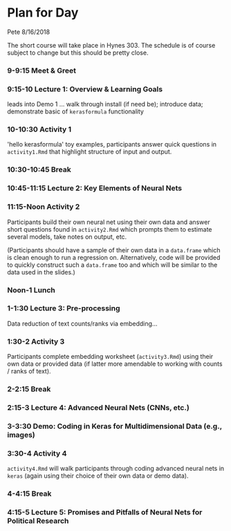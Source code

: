Plan for Day
================
Pete
8/16/2018

The short course will take place in Hynes 303. The schedule is of course subject to change but this should be pretty close.

### 9-9:15 Meet & Greet

### 9:15-10 Lecture 1: Overview & Learning Goals

leads into Demo 1 ... walk through install (if need be); introduce data; demonstrate basic of `kerasformula` functionality

### 10-10:30 Activity 1

'hello kerasformula' toy examples, participants answer quick questions in `activity1.Rmd` that highlight structure of input and output.

### 10:30-10:45 Break

### 10:45-11:15 Lecture 2: Key Elements of Neural Nets

### 11:15-Noon Activity 2

Participants build their own neural net using their own data and answer short questions found in `activity2.Rmd` which prompts them to estimate several models, take notes on output, etc.

(Participants should have a sample of their own data in a `data.frame` which is clean enough to run a regression on. Alternatively, code will be provided to quickly construct such a `data.frame` too and which will be similar to the data used in the slides.)

### Noon-1 Lunch

### 1-1:30 Lecture 3: Pre-processing

Data reduction of text counts/ranks via embedding...

### 1:30-2 Activity 3

Participants complete embedding worksheet (`activity3.Rmd`) using their own data or provided data (if latter more amendable to working with counts / ranks of text).

### 2-2:15 Break

### 2:15-3 Lecture 4: Advanced Neural Nets (CNNs, etc.)

### 3-3:30 Demo: Coding in Keras for Multidimensional Data (e.g., images)

### 3:30-4 Activity 4

`activity4.Rmd` will walk participants through coding advanced neural nets in `keras` (again using their choice of their own data or demo data).

### 4-4:15 Break

### 4:15-5 Lecture 5: Promises and Pitfalls of Neural Nets for Political Research
